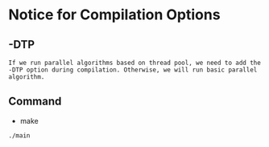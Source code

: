 # Notice for Compilation Options

## -DTP

```
If we run parallel algorithms based on thread pool, we need to add the -DTP option during compilation. Otherwise, we will run basic parallel algorithm.
```

## Command
- make

```
./main
```

